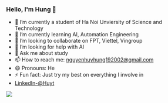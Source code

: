### Hello, I'm Hung 👋

- 🔭 I’m currently a student of Ha Noi Unviersity of Science and Technology
- 🌱 I’m currently learning AI, Automation Engineering
- 👯 I’m looking to collaborate on FPT, Viettel, Vingroup
- 🤔 I’m looking for help with AI
- 💬 Ask me about study 
- 📫 How to reach me: nguyenhuyhung192002@gmail.com
- 😄 Pronouns: He
- ⚡ Fun fact: Just try my best on everything I involve in
- [LinkedIn-@Huyt](https://www.linkedin.com/in/h%C3%B9ng-nguy%E1%BB%85n-huy-8888521b9/)
<img src="https://github-readme-stats.vercel.app/api?username=HUYHung192002&&show_icons=true&title%20color=ffffff&icon%20color=bb2acf@text%20color=daf7dc&bg%20color=151515">
